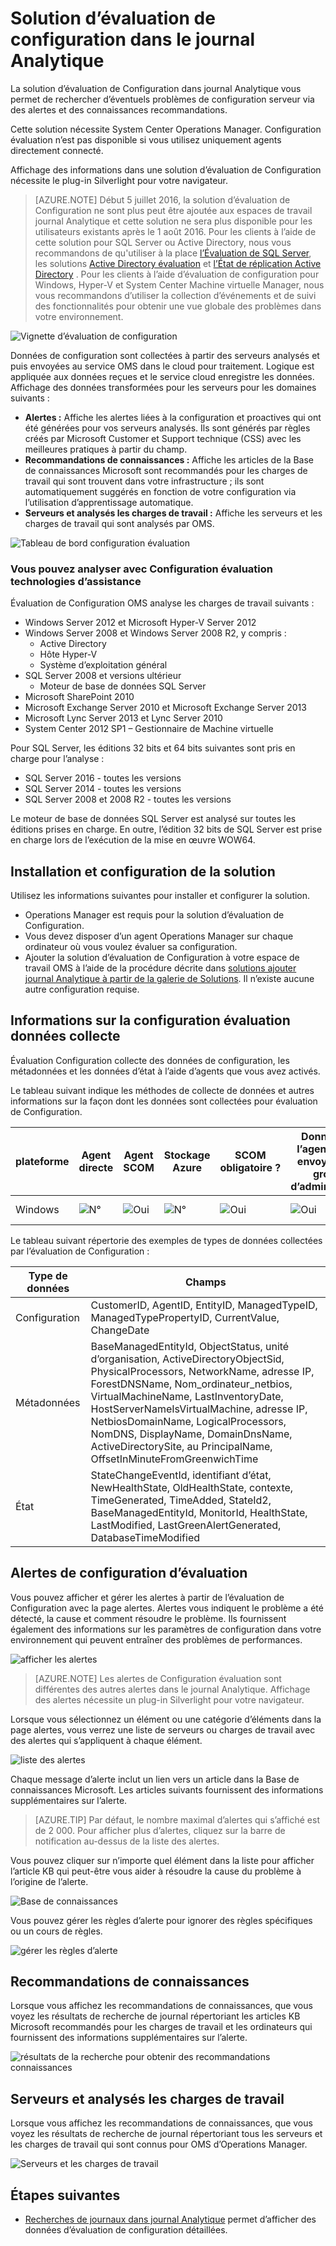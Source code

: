 <properties
    pageTitle="Solution d’évaluation de configuration dans le journal Analytique | Microsoft Azure"
    description="La solution d’évaluation de Configuration dans journal Analytique vous donne des informations détaillées sur l’état actuel de votre infrastructure de serveur de System Center Operations Manager lors de l’utilisation d’agents Operations Manager ou un groupe d’administration Operations Manager."
    services="log-analytics"
    documentationCenter=""
    authors="bandersmsft"
    manager="jwhit"
    editor=""/>

<tags
    ms.service="log-analytics"
    ms.workload="na"
    ms.tgt_pltfrm="na"
    ms.devlang="na"
    ms.topic="article"
    ms.date="10/10/2016"
    ms.author="banders"/>

# <a name="configuration-assessment-solution-in-log-analytics"></a>Solution d’évaluation de configuration dans le journal Analytique

La solution d’évaluation de Configuration dans journal Analytique vous permet de rechercher d’éventuels problèmes de configuration serveur via des alertes et des connaissances recommandations.

Cette solution nécessite System Center Operations Manager. Configuration évaluation n’est pas disponible si vous utilisez uniquement agents directement connecté.

Affichage des informations dans une solution d’évaluation de Configuration nécessite le plug-in Silverlight pour votre navigateur.

>[AZURE.NOTE] Début 5 juillet 2016, la solution d’évaluation de Configuration ne sont plus peut être ajoutée aux espaces de travail journal Analytique et cette solution ne sera plus disponible pour les utilisateurs existants après le 1 août 2016. Pour les clients à l’aide de cette solution pour SQL Server ou Active Directory, nous vous recommandons de qu'utiliser à la place [l’Évaluation de SQL Server](log-analytics-sql-assessment.md), les solutions [Active Directory évaluation](log-analytics-ad-assessment.md) et [l’État de réplication Active Directory](log-analytics-ad-replication-status.md) . Pour les clients à l’aide d’évaluation de configuration pour Windows, Hyper-V et System Center Machine virtuelle Manager, nous vous recommandons d’utiliser la collection d’événements et de suivi des fonctionnalités pour obtenir une vue globale des problèmes dans votre environnement.

![Vignette d’évaluation de configuration](./media/log-analytics-configuration-assessment/oms-config-assess-tile.png)

Données de configuration sont collectées à partir des serveurs analysés et puis envoyées au service OMS dans le cloud pour traitement. Logique est appliquée aux données reçues et le service cloud enregistre les données. Affichage des données transformées pour les serveurs pour les domaines suivants :

- **Alertes :** Affiche les alertes liées à la configuration et proactives qui ont été générées pour vos serveurs analysés. Ils sont générés par règles créés par Microsoft Customer et Support technique (CSS) avec les meilleures pratiques à partir du champ.
- **Recommandations de connaissances :** Affiche les articles de la Base de connaissances Microsoft sont recommandés pour les charges de travail qui sont trouvent dans votre infrastructure ; ils sont automatiquement suggérés en fonction de votre configuration via l’utilisation d’apprentissage automatique.
- **Serveurs et analysés les charges de travail :** Affiche les serveurs et les charges de travail qui sont analysés par OMS.

![Tableau de bord configuration évaluation](./media/log-analytics-configuration-assessment/oms-config-assess-dash01.png)

### <a name="technologies-you-can-analyze-with-configuration-assessment"></a>Vous pouvez analyser avec Configuration évaluation technologies d’assistance

Évaluation de Configuration OMS analyse les charges de travail suivants :

- Windows Server 2012 et Microsoft Hyper-V Server 2012
- Windows Server 2008 et Windows Server 2008 R2, y compris :
    - Active Directory
    - Hôte Hyper-V
    - Système d’exploitation général
- SQL Server 2008 et versions ultérieur
    - Moteur de base de données SQL Server
- Microsoft SharePoint 2010
- Microsoft Exchange Server 2010 et Microsoft Exchange Server 2013
- Microsoft Lync Server 2013 et Lync Server 2010
- System Center 2012 SP1 – Gestionnaire de Machine virtuelle

Pour SQL Server, les éditions 32 bits et 64 bits suivantes sont pris en charge pour l’analyse :

- SQL Server 2016 - toutes les versions
- SQL Server 2014 - toutes les versions
- SQL Server 2008 et 2008 R2 - toutes les versions

Le moteur de base de données SQL Server est analysé sur toutes les éditions prises en charge. En outre, l’édition 32 bits de SQL Server est prise en charge lors de l’exécution de la mise en œuvre WOW64.

## <a name="installing-and-configuring-the-solution"></a>Installation et configuration de la solution
Utilisez les informations suivantes pour installer et configurer la solution.

- Operations Manager est requis pour la solution d’évaluation de Configuration.
- Vous devez disposer d’un agent Operations Manager sur chaque ordinateur où vous voulez évaluer sa configuration.
- Ajouter la solution d’évaluation de Configuration à votre espace de travail OMS à l’aide de la procédure décrite dans [solutions ajouter journal Analytique à partir de la galerie de Solutions](log-analytics-add-solutions.md).  Il n’existe aucune autre configuration requise.

## <a name="configuration-assessment-data-collection-details"></a>Informations sur la configuration évaluation données collecte

Évaluation Configuration collecte des données de configuration, les métadonnées et les données d’état à l’aide d’agents que vous avez activés.

Le tableau suivant indique les méthodes de collecte de données et autres informations sur la façon dont les données sont collectées pour évaluation de Configuration.

| plateforme | Agent directe | Agent SCOM | Stockage Azure | SCOM obligatoire ? | Données de l’agent SCOM envoyées par groupe d’administration | fréquence de collection de sites |
|---|---|---|---|---|---|---|
|Windows|![N°](./media/log-analytics-configuration-assessment/oms-bullet-red.png)|![Oui](./media/log-analytics-configuration-assessment/oms-bullet-green.png)|![N°](./media/log-analytics-configuration-assessment/oms-bullet-red.png)|            ![Oui](./media/log-analytics-configuration-assessment/oms-bullet-green.png)|![Oui](./media/log-analytics-configuration-assessment/oms-bullet-green.png)| deux fois par jour|

Le tableau suivant répertorie des exemples de types de données collectées par l’évaluation de Configuration :

|**Type de données**|**Champs**|
|---|---|
|Configuration|CustomerID, AgentID, EntityID, ManagedTypeID, ManagedTypePropertyID, CurrentValue, ChangeDate|
|Métadonnées|BaseManagedEntityId, ObjectStatus, unité d’organisation, ActiveDirectoryObjectSid, PhysicalProcessors, NetworkName, adresse IP, ForestDNSName, Nom_ordinateur_netbios, VirtualMachineName, LastInventoryDate, HostServerNameIsVirtualMachine, adresse IP, NetbiosDomainName, LogicalProcessors, NomDNS, DisplayName, DomainDnsName, ActiveDirectorySite, au PrincipalName, OffsetInMinuteFromGreenwichTime|
|État|StateChangeEventId, identifiant d’état, NewHealthState, OldHealthState, contexte, TimeGenerated, TimeAdded, StateId2, BaseManagedEntityId, MonitorId, HealthState, LastModified, LastGreenAlertGenerated, DatabaseTimeModified|

## <a name="configuration-assessment-alerts"></a>Alertes de configuration d’évaluation
Vous pouvez afficher et gérer les alertes à partir de l’évaluation de Configuration avec la page alertes. Alertes vous indiquent le problème a été détecté, la cause et comment résoudre le problème. Ils fournissent également des informations sur les paramètres de configuration dans votre environnement qui peuvent entraîner des problèmes de performances.

![afficher les alertes](./media/log-analytics-configuration-assessment/oms-config-assess-alerts01.png)

>[AZURE.NOTE] Les alertes de Configuration évaluation sont différentes des autres alertes dans le journal Analytique. Affichage des alertes nécessite un plug-in Silverlight pour votre navigateur.

Lorsque vous sélectionnez un élément ou une catégorie d’éléments dans la page alertes, vous verrez une liste de serveurs ou charges de travail avec des alertes qui s’appliquent à chaque élément.

![liste des alertes](./media/log-analytics-configuration-assessment/oms-config-assess-alerts-view-config.png)

Chaque message d’alerte inclut un lien vers un article dans la Base de connaissances Microsoft. Les articles suivants fournissent des informations supplémentaires sur l’alerte.

>[AZURE.TIP] Par défaut, le nombre maximal d’alertes qui s’affiché est de 2 000. Pour afficher plus d’alertes, cliquez sur la barre de notification au-dessus de la liste des alertes.

Vous pouvez cliquer sur n’importe quel élément dans la liste pour afficher l’article KB qui peut-être vous aider à résoudre la cause du problème à l’origine de l’alerte.

![Base de connaissances](./media/log-analytics-configuration-assessment/oms-config-assess-alerts-details-kb.png)

Vous pouvez gérer les règles d’alerte pour ignorer des règles spécifiques ou un cours de règles.

![gérer les règles d’alerte](./media/log-analytics-configuration-assessment/oms-config-assess-alert-rules.png)

## <a name="knowledge-recommendations"></a>Recommandations de connaissances
Lorsque vous affichez les recommandations de connaissances, que vous voyez les résultats de recherche de journal répertoriant les articles KB Microsoft recommandés pour les charges de travail et les ordinateurs qui fournissent des informations supplémentaires sur l’alerte.

![résultats de la recherche pour obtenir des recommandations connaissances](./media/log-analytics-configuration-assessment/oms-config-assess-knowledge-recommendations.png)

## <a name="servers-and-workloads-analyzed"></a>Serveurs et analysés les charges de travail
Lorsque vous affichez les recommandations de connaissances, que vous voyez les résultats de recherche de journal répertoriant tous les serveurs et les charges de travail qui sont connus pour OMS d’Operations Manager.

![Serveurs et les charges de travail](./media/log-analytics-configuration-assessment/oms-config-assess-servers-workloads.png)

## <a name="next-steps"></a>Étapes suivantes

- [Recherches de journaux dans journal Analytique](log-analytics-log-searches.md) permet d’afficher des données d’évaluation de configuration détaillées.

